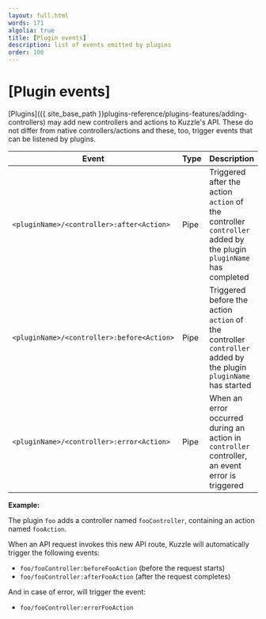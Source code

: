 ```yaml
---
layout: full.html
words: 171
algolia: true
title: [Plugin events]
description: list of events emitted by plugins
order: 100
---
```


# [Plugin events]

[Plugins]({{ site_base_path }}plugins-reference/plugins-features/adding-controllers) may add new controllers and actions to Kuzzle's API. These do not differ from native controllers/actions and these, too, trigger events that can be listened by plugins.

| Event | Type | Description | Payload |
|-------|------|-------------|---------|
| `<pluginName>/<controller>:after<Action>` | Pipe | Triggered after the action `action` of the controller `controller` added by the plugin `pluginName` has completed | Type: Request |
| `<pluginName>/<controller>:before<Action>` | Pipe | Triggered before the action `action` of the controller `controller` added by the plugin `pluginName` has started | Type: Request |
| `<pluginName>/<controller>:error<Action>` | Pipe | When an error occurred during an action in `controller` controller, an event error is triggered | Type: Request |

**Example:**

The plugin `foo` adds a controller named `fooController`, containing an action named `fooAction`.

When an API request invokes this new API route, Kuzzle will automatically trigger the following events:

* `foo/fooController:beforeFooAction` (before the request starts)
* `foo/fooController:afterFooAction` (after the request completes)

And in case of error, will trigger the event:

* `foo/fooController:errorFooAction`
